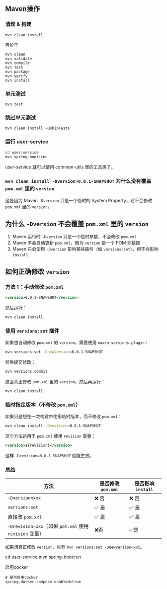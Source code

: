 

## Maven操作

### 清理 & 构建

```shell
mvn clean install
```

等价于

```shell
mvn clean
mvn validate
mvn compile
mvn test
mvn package
mvn verify
mvn install
```

### 单元测试

```shell
mvn test
```

### 跳过单元测试

```shell
mvn clean install -DskipTests
```

### 运行 user-service
```bash
cd user-service
mvn spring-boot:run
```

user-service 就可以使用 common-utils 里的工具类了。

### `mvn clean install -Dversion=0.0.1-SNAPSHOT` 为什么没有覆盖 `pom.xml` 里的 `version`  

这是因为 Maven `-Dversion` 只是一个临时的 System Property，它不会修改 `pom.xml` 里的 `version`。  

## 为什么 `-Dversion` 不会覆盖 `pom.xml` 里的 `version`  

1. Maven 运行时 `-Dversion` 只是一个临时参数，不会修改 `pom.xml`  
2. Maven 不会自动更新 `pom.xml`，因为 `version` 是一个 POM 元数据  
3. Maven 只会使用 `-Dversion` 影响某些插件（如 `versions:set`），但不会影响 `install`  

## 如何正确修改 `version`  

### 方法 1：手动修改 `pom.xml`  
```xml
<version>0.0.1-SNAPSHOT</version>
```  
然后运行：  
```bash
mvn clean install
```  

### 使用 `versions:set` 插件  
如果想自动修改 `pom.xml` 的 `version`，需要使用 `maven-versions-plugin`：  
```bash
mvn versions:set -DnewVersion=0.0.1-SNAPSHOT
```  
然后提交修改：  
```bash
mvn versions:commit
```  
这会真正修改 `pom.xml` 里的 `version`，然后再运行：  
```bash
mvn clean install
```  

### 临时指定版本（不修改 `pom.xml`）  
如果只是想在一次构建中使用临时版本，而不修改 `pom.xml`：  
```bash
mvn clean install -Drevision=0.0.1-SNAPSHOT
```  
这个方法适用于 `pom.xml` 使用 `revision` 变量：  
```xml
<version>${revision}</version>
```  
这样 `-Drevision=0.0.1-SNAPSHOT` 就能生效。  

### 总结  
| 方法 | 是否修改 `pom.xml` | 是否影响 `install` |  
|---------|----------------|------------------|  
| `-Dversion=xxx` | ❌ 否 | ❌ 否 |  
| `versions:set` | ✅ 是 | ✅ 是 |  
| 直接改 `pom.xml` | ✅ 是 | ✅ 是 |  
| `-Drevision=xxx`（如果 `pom.xml` 使用 `revision` 变量） | ❌否 | ✅是 |  

如果想真正修改 `version`，推荐 `mvn versions:set -DnewVersion=xxx`。

cd user-service
mvn spring-boot:run

启用docker

```
# 是否启用docker
spring.docker.compose.enabled=true
```